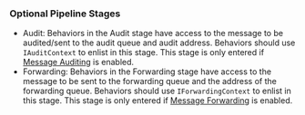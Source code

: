 ### Optional Pipeline Stages

* Audit: Behaviors in the Audit stage have access to the message to be audited/sent to the audit queue and audit address. Behaviors should use `IAuditContext` to enlist in this stage. This stage is only entered if [Message Auditing](/nservicebus/operations/auditing.md) is enabled.
* Forwarding: Behaviors in the Forwarding stage have access to the message to be sent to the forwarding queue and the address of the forwarding queue. Behaviors should use `IForwardingContext` to enlist in this stage. This stage is only entered if [Message Forwarding](/nservicebus/messaging/forwarding.md) is enabled.
